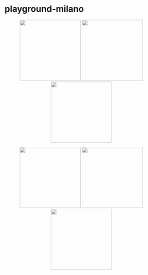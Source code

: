# playground-milano

<p align="center">
<img src="https://cloud.githubusercontent.com/assets/6887120/11020970/13b8f81e-8632-11e5-81a1-a5fd190089bc.png" width=200 />

<img src="https://cloud.githubusercontent.com/assets/6887120/11020958/c0962e0e-8631-11e5-935d-35ea4b268e2e.png" width=200 />

<img src="https://cloud.githubusercontent.com/assets/6887120/11020959/c09cc05c-8631-11e5-8390-a596973010ca.png" width=200 />

</p>

<p align="center">
<img src="https://cloud.githubusercontent.com/assets/6887120/11020960/c0a865a6-8631-11e5-884d-260aad9692c7.png" width=200 />

<img src="https://cloud.githubusercontent.com/assets/6887120/11020961/c0aa2832-8631-11e5-8c74-c0803527bc71.png" width=200 />

<img src="https://cloud.githubusercontent.com/assets/6887120/11020962/c0b19b30-8631-11e5-938f-7bd7e05b0858.png" width=200 />

</p>
